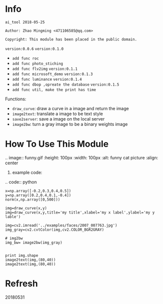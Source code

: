 Info
====
`ai_tool 2018-05-25`

`Author: Zhao Mingming <471106585@qq.com>`

`Copyright: This module has been placed in the public domain.`

`version:0.0.6`
`version:0.1.0`
- `add func roc`	
- `add func photo_stiching`
- `add func flv2img`
`version:0.1.1`
- `add func microsoft_demo`
`version:0.1.3`
- `add func luminance`
`version:0.1.4`
- `add func dbop ,opreate the database`
`version:0.1.5`
- `add func util, make the print has time`

Functions:

- `draw_curve`: draw a curve in a image and return the image 
- `image2text`: translate a image to be text style
- `save2server`: save a image on the local server 
- `image2bw`:  turn a gray image to be a binary weights image

How To Use This Module
======================
.. image:: funny.gif
   :height: 100px
   :width: 100px
   :alt: funny cat picture
   :align: center

1. example code:


.. code:: python

    
    x=np.array([-0.2,0.3,0.4,0.5])
    y=np.array([0.2,0.4,0.1,-0.4])
    norm(x,np.array([0,500]))

    img=draw_curve(x,y)
    img=draw_curve(x,y,title='my title',xlabel='my x label',ylabel='my y lable')
    
    img=cv2.imread('../examples/faces/2007_007763.jpg')
    img_gray=cv2.cvtColor(img,cv2.COLOR_BGR2GRAY)

    # img2bw
    img_bw= image2bw(img_gray)


    print img.shape
    image2text(img,(80,40))
    image2text(img,(80,40))



Refresh
========
20180531
